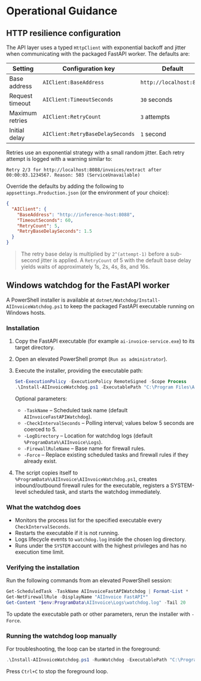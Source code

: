# Operational Guidance

## HTTP resilience configuration

The API layer uses a typed `HttpClient` with exponential backoff and jitter when communicating with the packaged FastAPI worker. The defaults are:

| Setting | Configuration key | Default |
| --- | --- | --- |
| Base address | `AIClient:BaseAddress` | `http://localhost:8088` |
| Request timeout | `AIClient:TimeoutSeconds` | `30` seconds |
| Maximum retries | `AIClient:RetryCount` | `3` attempts |
| Initial delay | `AIClient:RetryBaseDelaySeconds` | `1` second |

Retries use an exponential strategy with a small random jitter. Each retry attempt is logged with a warning similar to:

```
Retry 2/3 for http://localhost:8088/invoices/extract after 00:00:03.1234567. Reason: 503 (ServiceUnavailable)
```

Override the defaults by adding the following to `appsettings.Production.json` (or the environment of your choice):

```json
{
  "AIClient": {
    "BaseAddress": "http://inference-host:8088",
    "TimeoutSeconds": 60,
    "RetryCount": 5,
    "RetryBaseDelaySeconds": 1.5
  }
}
```

> The retry base delay is multiplied by `2^(attempt-1)` before a sub-second jitter is applied. A `RetryCount` of 5 with the default base delay yields waits of approximately 1s, 2s, 4s, 8s, and 16s.

## Windows watchdog for the FastAPI worker

A PowerShell installer is available at `dotnet/Watchdog/Install-AIInvoiceWatchdog.ps1` to keep the packaged FastAPI executable running on Windows hosts.

### Installation

1. Copy the FastAPI executable (for example `ai-invoice-service.exe`) to its target directory.
2. Open an elevated PowerShell prompt (`Run as administrator`).
3. Execute the installer, providing the executable path:

   ```powershell
   Set-ExecutionPolicy -ExecutionPolicy RemoteSigned -Scope Process
   .\Install-AIInvoiceWatchdog.ps1 -ExecutablePath "C:\Program Files\AIInvoice\ai-invoice-service.exe"
   ```

   Optional parameters:

   - `-TaskName` – Scheduled task name (default `AIInvoiceFastAPIWatchdog`).
   - `-CheckIntervalSeconds` – Polling interval; values below 5 seconds are coerced to 5.
   - `-LogDirectory` – Location for watchdog logs (default `%ProgramData%\AIInvoice\Logs`).
   - `-FirewallRuleName` – Base name for firewall rules.
   - `-Force` – Replace existing scheduled tasks and firewall rules if they already exist.

4. The script copies itself to `%ProgramData%\AIInvoice\AIInvoiceWatchdog.ps1`, creates inbound/outbound firewall rules for the executable, registers a SYSTEM-level scheduled task, and starts the watchdog immediately.

### What the watchdog does

- Monitors the process list for the specified executable every `CheckIntervalSeconds`.
- Restarts the executable if it is not running.
- Logs lifecycle events to `watchdog.log` inside the chosen log directory.
- Runs under the `SYSTEM` account with the highest privileges and has no execution time limit.

### Verifying the installation

Run the following commands from an elevated PowerShell session:

```powershell
Get-ScheduledTask -TaskName AIInvoiceFastAPIWatchdog | Format-List *
Get-NetFirewallRule -DisplayName "AIInvoice FastAPI*"
Get-Content "$env:ProgramData\AIInvoice\Logs\watchdog.log" -Tail 20
```

To update the executable path or other parameters, rerun the installer with `-Force`.

### Running the watchdog loop manually

For troubleshooting, the loop can be started in the foreground:

```powershell
.\Install-AIInvoiceWatchdog.ps1 -RunWatchdog -ExecutablePath "C:\Program Files\AIInvoice\ai-invoice-service.exe" -CheckIntervalSeconds 15
```

Press `Ctrl+C` to stop the foreground loop.
